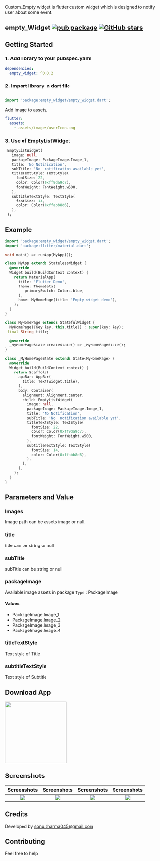 Custom_Empty widget is flutter custom widget which is designed to notify user about some event.


## empty_Widget  [![pub package](https://img.shields.io/pub/v/empty_widget?color=blue)](https://pub.dev/packages/empty_widget) [![GitHub stars](https://img.shields.io/github/stars/Thealphamerc/empty_widget?style=social)](https://github.com/login?return_to=%2FTheAlphamerc%2Fempty_widget)

## Getting Started
### 1. Add library to your pubspec.yaml

```yaml
dependencies:
  empty_widget: ^0.0.2
```

### 2. Import library in dart file

```dart

import 'package:empty_widget/empty_widget.dart';

```

Add image to assets.

```yaml
flutter:
  assets:
    - assets/images/userIcon.png
```


### 3. Use of EmptyListWidget

```dart
 EmptyListWidget(
   image: null,
   packageImage: PackageImage.Image_1,
   title: 'No Notification',
   subTitle: 'No  notification available yet',
   titleTextStyle: TextStyle(
     fontSize: 22,
     color: Color(0xff9da9c7),
     fontWeight: FontWeight.w500,
   ),
   subtitleTextStyle: TextStyle(
     fontSize: 14,
     color: Color(0xffabb8d6),
   ),
 );
```
## Example

``` dart
import 'package:empty_widget/empty_widget.dart';
import 'package:flutter/material.dart';

void main() => runApp(MyApp());

class MyApp extends StatelessWidget {
  @override
  Widget build(BuildContext context) {
    return MaterialApp(
      title: 'Flutter Demo',
      theme: ThemeData(
         primarySwatch: Colors.blue,
      ),
      home: MyHomePage(title: 'Empty widget demo'),
    );
  }
}

class MyHomePage extends StatefulWidget {
  MyHomePage({Key key, this.title}) : super(key: key);
 final String title;

  @override
  _MyHomePageState createState() => _MyHomePageState();
}

class _MyHomePageState extends State<MyHomePage> {
  @override
  Widget build(BuildContext context) {
    return Scaffold(
      appBar: AppBar(
        title: Text(widget.title),
      ),
      body: Container(
        alignment: Alignment.center,
        child: EmptyListWidget(
          image: null,
          packageImage: PackageImage.Image_1,
          title: 'No Notification',
          subTitle: 'No  notification available yet',
          titleTextStyle: TextStyle(
            fontSize: 22,
            color: Color(0xff9da9c7),
            fontWeight: FontWeight.w500,
          ),
          subtitleTextStyle: TextStyle(
            fontSize: 14,
            color: Color(0xffabb8d6),
          ),
        ),
      ),
    );
  }
}
```

## Parameters and Value
###  Images
Image path can be assets image or null.

### title
title can be string or null

### subTitle
subTitle can be string or null

### packageImage
Available image assets in package ```Type``` : PackageImage
#### Values
* PackageImage.Image_1
* PackageImage.Image_2
* PackageImage.Image_3
* PackageImage.Image_4

### titleTextStyle
Text style of Title

### subtitleTextStyle
Text style of Subtitle

## Download App
<a href="https://github.com/TheAlphamerc/empty_widget/releases/download/v0.0.1/app-release.apk"><img src="https://playerzon.com/asset/download.png" width="200"></img></a>



## Screenshots

Screenshots               |  Screenshots  |  Screenshots |  Screenshots
:-------------------------:|:-------------------------:|:-------------------------:|:-------------------------:
![](https://github.com/TheAlphamerc/empty_widget/blob/master/screenshots/screen1.jpg?raw=true)|![](https://github.com/TheAlphamerc/empty_widget/blob/master/screenshots/screen2.jpg?raw=true)|![](https://github.com/TheAlphamerc/empty_widget/blob/master/screenshots/screen3.jpg?raw=true) |![](https://github.com/TheAlphamerc/empty_widget/blob/master/screenshots/screen4.jpg?raw=true)



## Credits
Developed by sonu.sharma045@gmail.com

## Contributing
Feel free to help


